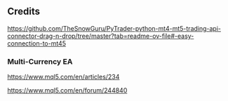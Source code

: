 
## Credits

https://github.com/TheSnowGuru/PyTrader-python-mt4-mt5-trading-api-connector-drag-n-drop/tree/master?tab=readme-ov-file#-easy-connection-to-mt45


### Multi-Currency EA
https://www.mql5.com/en/articles/234

https://www.mql5.com/en/forum/244840


